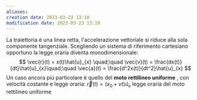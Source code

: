 ```yaml
---
aliases: 
creation date: 2023-03-23 13:10
modification date: 2023-03-23 13:10
---
```


La traiettoria è una linea retta, l'accelerazione vettoriale si riduce alla sola componente tangenziale. Scegliendo un sistema di riferimento cartesiano opportuno la legge oraria diventa monodimensionale:
$$
\vec{r}(t) = x(t)\hat{u}_{x} \quad;\quad \vec{v}(t) = \frac{dx(t)}{dt}\hat{u}_{x}\quad;\quad \vec{a}(t) = \frac{d^2x(t)}{dt^2}\hat{u}_{x} 
$$
Un caso ancora piú particolare è quello del **moto rettilineo uniforme** , con velocità costante e legge oraria:
$\vec{r}(t) = (x_{0} + vt)\hat{u}_{x}$ legge oraria del moto rettilineo uniforme




